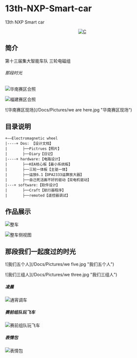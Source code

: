 # 13th-NXP-Smart-car
13th NXP Smart car

<p align="center">
  <a href="https://img.shields.io/badge/language-C-brigreen.svg?style=flat-square"><img src="https://img.shields.io/badge/language-C-brigreen.svg?style=flat-square" alt="C"></a>
</p>


## 简介
第十三届集大智能车队  三轮电磁组

######  那段时光

![华南赛区合照](/Docs/Pictures/Famliy1.jpg "华南赛区合照")

![福建赛区合照](/Docs/Pictures/Famliy2.jpg "福建赛区合照")

![华南赛区现场](/Docs/Pictures/we are here.jpg "华南赛区现场")

## 目录说明
````
+——Electromagnetic wheel
|----+ Dos: 【设计文档】
|       ├──Pictrues【照片】
|       ├──Diary【日记】
|----+ hardware:【电路设计】  
|       ├──KEA核心板【最小系统板】
|       ├──三轮一体板【主驱一体】
|       ├──运放6.1【OPA2333运算放大器】
|       ├──自己死活画不好的驱动【双电机驱动】
|---+ software:【软件设计】
|       ├──Craft【航行器程序】
|       ├──remoted【遥控器调试】
````

## 作品展示

![整车](/Docs/Pictures/car1.jpg "整车")

![整车侧视图](/Docs/Pictures/car2.jpg "整车侧视图")




## 那段我们一起度过的时光

![我们五个人](/Docs/Pictures/we five.jpg "我们五个人")


![我们三组人](/Docs/Pictures/we three.jpg "我们三组人")


##### 凌晨
![通宵调车](/Docs/Pictures/morning.jpg "通宵调车")


##### 赛前组队玩飞车
![赛前组队玩飞车](/Docs/Pictures/play.jpg "赛前组队玩飞车")


##### 表情包
![表情包](/Docs/Pictures/hah.jpg "表情包")
